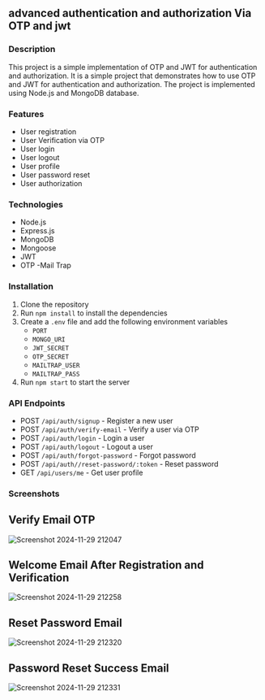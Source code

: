 ## advanced authentication and authorization Via OTP and jwt

### Description

This project is a simple implementation of OTP and JWT for authentication and authorization. It is a simple project that demonstrates how to use OTP and JWT for authentication and authorization. The project is implemented using Node.js and MongoDB database.

### Features

- User registration
- User Verification via OTP
- User login
- User logout
- User profile
- User password reset
- User authorization

### Technologies

- Node.js
- Express.js
- MongoDB
- Mongoose
- JWT
- OTP
  -Mail Trap

### Installation

1. Clone the repository
2. Run `npm install` to install the dependencies
3. Create a `.env` file and add the following environment variables
   - `PORT`
   - `MONGO_URI`
   - `JWT_SECRET`
   - `OTP_SECRET`
   - `MAILTRAP_USER`
   - `MAILTRAP_PASS`
4. Run `npm start` to start the server

### API Endpoints

- POST `/api/auth/signup` - Register a new user
- POST `/api/auth/verify-email` - Verify a user via OTP
- POST `/api/auth/login` - Login a user
- POST `/api/auth/logout` - Logout a user
- POST `/api/auth/forgot-password` - Forgot password
- POST `/api/auth//reset-password/:token` - Reset password
- GET `/api/users/me` - Get user profile

### Screenshots

## Verify Email OTP

![Screenshot 2024-11-29 212047](https://github.com/user-attachments/assets/f24f3364-6dc2-4625-a48a-c7692e5664a1)

## Welcome Email After Registration and Verification

![Screenshot 2024-11-29 212258](https://github.com/user-attachments/assets/66befb55-8da6-499f-bc90-7e1599dddccc)

## Reset Password Email

![Screenshot 2024-11-29 212320](https://github.com/user-attachments/assets/5514c41a-7cb4-45a3-a5e3-815e75387bc3)

## Password Reset Success Email

![Screenshot 2024-11-29 212331](https://github.com/user-attachments/assets/fa8fb723-e92e-4e08-9a4d-098d260e6786)
